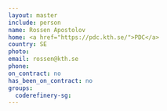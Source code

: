 ```yaml
---
layout: master
include: person
name: Rossen Apostolov
home: <a href="https://pdc.kth.se/">PDC</a>
country: SE
photo:
email: rossen@kth.se
phone:
on_contract: no
has_been_on_contract: no
groups:
  coderefinery-sg:
---
```

